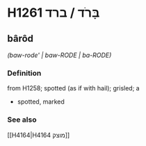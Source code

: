 # H1261 בָּרֹד / ברד

## bârôd

_(baw-rode' | baw-RODE | ba-RODE)_

### Definition

from H1258; spotted (as if with hail); grisled; a

- spotted, marked

### See also

[[H4164|H4164 מוצק]]
